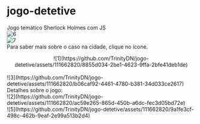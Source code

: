 # jogo-detetive
Jogo temático Sherlock Holmes com JS
<br>
![6](https://github.com/TrinityDN/jogo-detetive/assets/111662820/7e75ac1f-5a98-4754-8596-2a8dd8e8dafd)
<br>
![7](https://github.com/TrinityDN/jogo-detetive/assets/111662820/01bbd9a5-2c53-47d3-aa5c-93bb01cb71c6)
<br>
Para saber mais sobre o caso na cidade, clique no ícone.
<br>
<center>![1](https://github.com/TrinityDN/jogo-detetive/assets/111662820/8855d034-2be1-4623-9ffa-2bfe41deb1de)</center>
<br>
![3](https://github.com/TrinityDN/jogo-detetive/assets/111662820/b06caf92-4461-4780-b381-34d033ce2617)
<br>
Detalhes sobre o jogo:
<br>
![2](https://github.com/TrinityDN/jogo-detetive/assets/111662820/ac59e265-865d-450b-a6dc-fec3d05bd72e)
<br>
![5](https://github.com/TrinityDN/jogo-detetive/assets/111662820/9a1fe3cf-498c-462b-9eaf-2e99a513b2d4)


